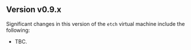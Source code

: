 ## Version v0.9.x

Significant changes in this version of the `etch` virtual machine include the following:

* TBC.




<br/>
